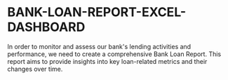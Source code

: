 # BANK-LOAN-REPORT-EXCEL-DASHBOARD
In order to monitor and assess our bank's lending activities and performance, we need to create a comprehensive Bank Loan Report. This report aims to provide insights into key loan-related metrics and their changes over time. 
